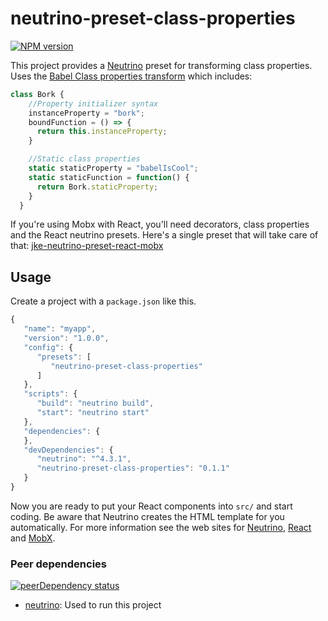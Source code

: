# neutrino-preset-class-properties
[![NPM version](https://img.shields.io/npm/v/neutrino-preset-class-properties.svg)](https://www.npmjs.com/package/neutrino-preset-class-properties)

This project provides a [Neutrino](https://neutrino.js.org) preset for transforming class properties. Uses the [Babel Class properties transform](https://babeljs.io/docs/plugins/transform-class-properties/) which includes:

```js
class Bork {
    //Property initializer syntax
    instanceProperty = "bork";
    boundFunction = () => {
      return this.instanceProperty;
    }

    //Static class properties
    static staticProperty = "babelIsCool";
    static staticFunction = function() {
      return Bork.staticProperty;
    }
  }
```

If you're using Mobx with React, you'll need decorators, class properties and the React neutrino presets. Here's a single preset that will take care of that: [jke-neutrino-preset-react-mobx](https://github.com/joakimkemeny/jke-neutrino-preset-react-mobx)


## Usage

Create a project with a `package.json` like this.

```javascript
{
   "name": "myapp",
   "version": "1.0.0",
   "config": {
      "presets": [
         "neutrino-preset-class-properties"
      ]
   },
   "scripts": {
      "build": "neutrino build",
      "start": "neutrino start"
   },
   "dependencies": {
   },
   "devDependencies": {
      "neutrino": "^4.3.1",
      "neutrino-preset-class-properties": "0.1.1"
   }
}
```

Now you are ready to put your React components into `src/` and start coding. Be aware that Neutrino creates the HTML template for you automatically. For more information see the web sites for [Neutrino](https://neutrino.js.org), [React](https://facebook.github.io/react) and [MobX](https://mobx.js.org).

### Peer dependencies
[![peerDependency status](https://img.shields.io/david/peer/jefffriesen/neutrino-preset-class-properties/master.svg)](https://david-dm.org/joakimkemeny/nneutrino-preset-class-properties/master#info=peerDependencies)

- [neutrino](https://www.npmjs.com/package/neutrino): Used to run this project
